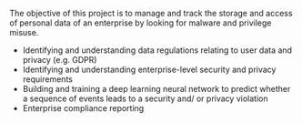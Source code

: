 The objective of this project is to manage and track the storage and access of personal data of an enterprise by looking for malware and privilege misuse.
-   Identifying and understanding data regulations relating to user data and privacy (e.g. GDPR)
-   Identifying and understanding enterprise-level security and privacy requirements
-   Building and training a deep learning neural network to predict whether a sequence of events leads to a security and/ or privacy violation
-   Enterprise compliance reporting